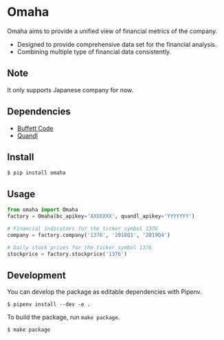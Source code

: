 # Omaha

Omaha aims to provide a unified view of financial metrics of the company.

- Designed to provide comprehensive data set for the financial analysis.
- Combining multiple type of financial data consistently.

## Note

It only supports Japanese company for now.

## Dependencies

- [Buffett Code](https://www.buffett-code.com)
- [Quandl](https://www.quandl.com/)

## Install

```
$ pip install omaha
```

## Usage

```python
from omaha import Omaha
factory = Omaha(bc_apikey='XXXXXXX', quandl_apikey='YYYYYYY')

# Financial indicators for the ticker symbol 1376
company = factory.company('1376', '2018Q1', '2019Q4')

# Daily stock prices for the ticker symbol 1376
stockprice = factory.stockprice('1376')
```

## Development

You can develop the package as editable dependencies with Pipenv.

```
$ pipenv install --dev -e .
```

To build the package, run `make package`.

```
$ make package
```
